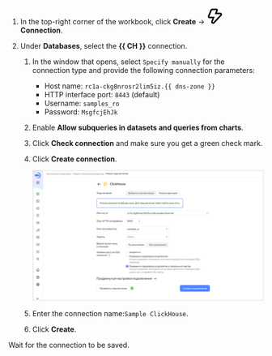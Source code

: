 

1. In the top-right corner of the workbook, click **Create** → ![image](../../../_assets/console-icons/thunderbolt.svg) **Connection**.



1. Under **Databases**, select the **{{ CH }}** connection.

   1. In the window that opens, select `Specify manually` for the connection type and provide the following connection parameters:

   
      * Host name: `rc1a-ckg8nrosr2lim5iz.{{ dns-zone }}`
      * HTTP interface port: `8443` (default)
      * Username: `samples_ro`
      * Password: `MsgfcjEhJk`

   1. Enable **Allow subqueries in datasets and queries from charts**.
   1. Click **Check connection** and make sure you get a green check mark.
   1. Click **Create connection**.

      ![create-connection](../../../_assets/datalens/operations/connection/create-sample-connection.png)

   1. Enter the connection name:`Sample ClickHouse`.
   1. Click **Create**.





Wait for the connection to be saved.
